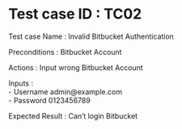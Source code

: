 <h1>Test case ID : TC02</h1>
<p>Test case Name : Invalid Bitbucket Authentication</p>
<p>Preconditions : Bitbucket Account</p>
<p>Actions : Input wrong Bitbucket Account</p>
<p>Inputs : <br />
- Username admin@example.com<br />
- Password 0123456789</p>
<p>Expected Result : Can’t login Bitbucket </p>
